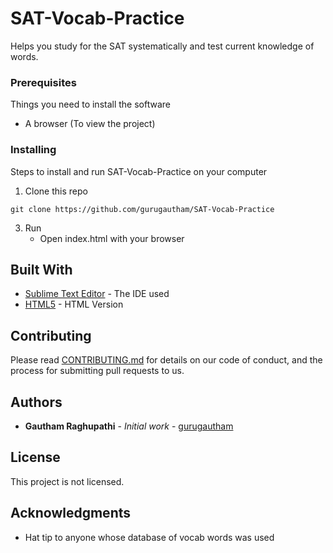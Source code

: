 # SAT-Vocab-Practice
Helps you study for the SAT systematically and test current knowledge of words.

### Prerequisites

Things you need to install the software

* A browser (To view the project)

### Installing

Steps to install and run SAT-Vocab-Practice on your computer

1. Clone this repo

```
git clone https://github.com/gurugautham/SAT-Vocab-Practice
```

3. Run
   - Open index.html with your browser


## Built With

* [Sublime Text Editor](https://www.sublimetext.com/) - The IDE used
* [HTML5](https://developer.mozilla.org/en-US/docs/Web/Guide/HTML/HTML5) - HTML Version

## Contributing

Please read [CONTRIBUTING.md](https://github.com/gurugautham/SAT-Vocab-Practice/blob/master/CONTRIBUTING.md) for details on our code of conduct, and the process for submitting pull requests to us.

## Authors

* **Gautham Raghupathi** - *Initial work* - [gurugautham](https://github.com/gurugautham)

## License

This project is not licensed.

## Acknowledgments

* Hat tip to anyone whose database of vocab words was used

